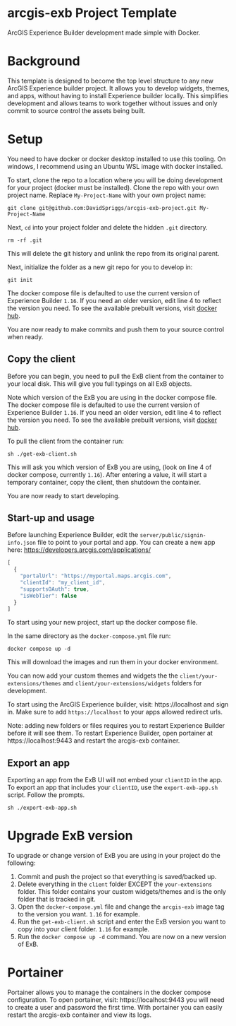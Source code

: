 # arcgis-exb Project Template
ArcGIS Experience Builder development made simple with Docker.

# Background
This template is designed to become the top level structure to any new ArcGIS Experience builder project. It allows you to develop widgets, themes, and apps, without having to install Experience builder locally. This simplifies development and allows teams to work together without issues and only commit to source control the assets being built.

# Setup
You need to have docker or docker desktop installed to use this tooling. On windows, I recommend using an Ubuntu WSL image with docker installed.

To start, clone the repo to a location where you will be doing development for your project (docker must be installed). Clone the repo with your own project name. Replace `My-Project-Name` with your own project name:
```shell
git clone git@github.com:DavidSpriggs/arcgis-exb-project.git My-Project-Name
```
Next, `cd` into your project folder and delete the hidden `.git` directory.
```shell
rm -rf .git
```
This will delete the git history and unlink the repo from its original parent.

Next, initialize the folder as a new git repo for you to develop in:
```shell
git init
```

The docker compose file is defaulted to use the current version of Experience Builder `1.16`. If you need an older version, edit line 4 to reflect the version you need. To see the available prebuilt versions, visit [docker hub](https://hub.docker.com/r/dspriggs/arcgis-exb/tags).

You are now ready to make commits and push them to your source control when ready.

## Copy the client
Before you can begin, you need to pull the ExB client from the container to your local disk. This will give you full typings on all ExB objects. 

Note which version of the ExB you are using in the docker compose file. The docker compose file is defaulted to use the current version of Experience Builder `1.16`. If you need an older version, edit line 4 to reflect the version you need. To see the available prebuilt versions, visit [docker hub](https://hub.docker.com/r/dspriggs/arcgis-exb/tags).

To pull the client from the container run:
```shell
sh ./get-exb-client.sh
```
This will ask you which version of ExB you are using, (look on line 4 of docker compose, currently `1.16`). After entering a value, it will start a temporary container, copy the client, then shutdown the container. 

You are now ready to start developing.

## Start-up and usage
Before launching Experience Builder, edit the `server/public/signin-info.json` file to point to your portal and app. You can create a new app here: https://developers.arcgis.com/applications/
```javascript
[
  {
    "portalUrl": "https://myportal.maps.arcgis.com",
    "clientId": "my_client_id",
    "supportsOAuth": true,
    "isWebTier": false
  }
]
```


To start using your new project, start up the docker compose file. 

In the same directory as the `docker-compose.yml` file run:
```shell
docker compose up -d
```
This will download the images and run them in your docker environment.

You can now add your custom themes and widgets the the `client/your-extensions/themes` and `client/your-extensions/widgets` folders for development. 

To start using the ArcGIS Experience builder, visit: https://localhost and sign in. Make sure to add `https://localhost` to your apps allowed redirect urls.

Note: adding new folders or files requires you to restart Experience Builder before it will see them. To restart Experience Builder, open portainer at https://localhost:9443 and restart the arcgis-exb container.

## Export an app
Exporting an app from the ExB UI will not embed your `clientID` in the app. To export an app that includes your `clientID`, use the `export-exb-app.sh` script. Follow the prompts.
```shell
sh ./export-exb-app.sh
```
# Upgrade ExB version
To upgrade or change version of ExB you are using in your project do the following:
1. Commit and push the project so that everything is saved/backed up.
2. Delete everything in the `client` folder EXCEPT the `your-extensions` folder. This folder contains your custom widgets/themes and is the only folder that is tracked in git.
3. Open the `docker-compose.yml` file and change the `arcgis-exb` image tag to the version you want. `1.16` for example.
4. Run the `get-exb-client.sh` script and enter the ExB version you want to copy into your client folder. `1.16` for example.
5. Run the `docker compose up -d` command. You are now on a new version of ExB.

# Portainer
Portainer allows you to manage the containers in the docker compose configuration. To open portainer, visit: https://localhost:9443 you will need to create a user and password the first time. With portainer you can easily restart the arcgis-exb container and view its logs.